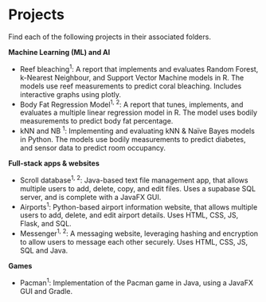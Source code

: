 # Projects

Find each of the following projects in their associated folders.

**Machine Learning (ML) and AI** 
- Reef bleaching<sup>1</sup>: A report that implements and evaluates Random Forest, k-Nearest Neighbour, and Support Vector Machine models in R.
The models use reef measurements to predict coral bleaching.
Includes interactive graphs using plotly.
- Body Fat Regression Model<sup>1, 2</sup>: A report that tunes, implements, and evaluates a multiple linear regression model in R.
The model uses bodily measurements to predict body fat percentage.
- kNN and NB <sup>1</sup>: Implementing and evaluating kNN & Naïve Bayes models in Python.
The models use bodily measurements to predict diabetes, and sensor data to predict room occupancy.

**Full-stack apps & websites** 
- Scroll database<sup>1, 2</sup>: Java-based text file management app, that allows multiple users to add, delete, copy, and edit files.
Uses a supabase SQL server, and is complete with a JavaFX GUI.
- Airports<sup>1</sup>: Python-based airport information website, that allows multiple users to add, delete, and edit airport details.
Uses HTML, CSS, JS, Flask, and SQL.
- Messenger<sup>1, 2</sup>: A messaging website, leveraging hashing and encryption to allow users to message each other securely.
Uses HTML, CSS, JS, SQL and Java.

**Games**
- Pacman<sup>1</sup>: Implementation of the Pacman game in Java, using a JavaFX GUI and Gradle.
